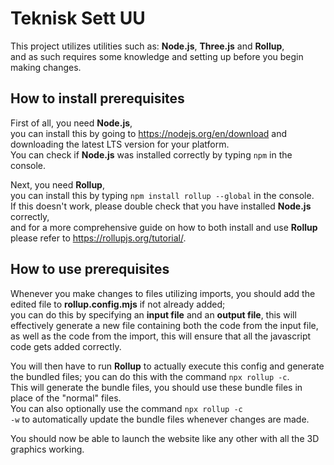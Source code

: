 # Teknisk Sett UU
This project utilizes utilities such as: **Node.js**, **Three.js** and **Rollup**,<br>
and as such requires some knowledge and setting up before you begin making changes.

## How to install prerequisites
First of all, you need **Node.js**,<br>
you can install this by going to https://nodejs.org/en/download and downloading the latest LTS version for your platform.<br>
You can check if **Node.js** was installed correctly by typing <code>npm</code> in the console.

Next, you need **Rollup**,<br>
you can install this by typing <code>npm install rollup --global</code> in the console. <br>
If this doesn't work, please double check that you have installed **Node.js** correctly, <br>
and for a more comprehensive guide on how to both install and use **Rollup** please refer to https://rollupjs.org/tutorial/.

## How to use prerequisites
Whenever you make changes to files utilizing imports, you should add the edited file to **rollup.config.mjs** if not already added; <br>
you can do this by specifying an **input file** and an **output file**, this will effectively generate a new file containing both the code from the input file, as well as the code from the import, this will ensure that all the javascript code gets added correctly.

You will then have to run **Rollup** to actually execute this config and generate the bundled files; you can do this with the command <code>npx rollup -c</code>.<br>
This will generate the bundle files, you should use these bundle files in place of the "normal" files.<br>
You can also optionally use the command <code>npx rollup -c -w</code> to automatically update the bundle files whenever changes are made.

You should now be able to launch the website like any other with all the 3D graphics working.
